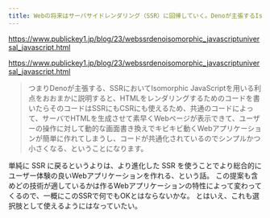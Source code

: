 ```yaml
---
title: Webの将来はサーバサイドレンダリング（SSR）に回帰していく。Denoが主張するIsomorphic JavaScript（もしくはUniversal JavaScript）とは何か？ － Publickey
---
```


https://www.publickey1.jp/blog/23/webssrdenoisomorphic_javascriptuniversal_javascript.html

https://www.publickey1.jp/blog/23/webssrdenoisomorphic_javascriptuniversal_javascript.html

> つまりDenoが主張する、SSRにおいてIsomorphic JavaScriptを用いる利点をおおまかに説明すると、HTMLをレンダリングするためのコードを書いたらそのコードはSSRにもCSRにも使えるため、共通のコードによって、サーバでHTMLを生成させて素早くWebページが表示できて、ユーザーの操作に対して動的な画面書き換えでキビキビ動くWebアプリケーションが簡単に作れてしまうし、コードが共通化されているのでシンプルかつ小さくなる、ということになります。

単純に SSR に戻るというよりは、より進化した SSR を使うことでより総合的にユーザー体験の良いWebアプリケーションを作れる、という話。
この提案も含めどの技術が適しているかは作るWebアプリケーションの特性によって変わってくるので、一概にこのSSRで何でもOKとはならないかな。
とはいえ、これも選択肢として使えるようにはなっていたい。
